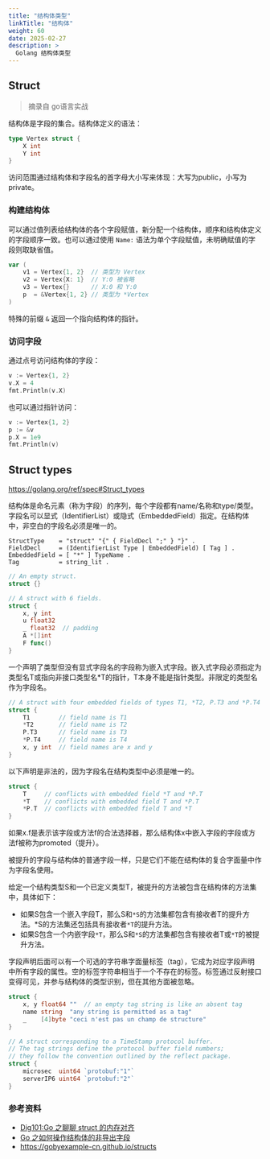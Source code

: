 ```yaml
---
title: "结构体类型"
linkTitle: "结构体"
weight: 60
date: 2025-02-27
description: >
  Golang 结构体类型
---
```


## Struct

> 摘录自 go语言实战

结构体是字段的集合。结构体定义的语法：

```go
type Vertex struct {
	X int
	Y int
}
```

访问范围通过结构体和字段名的首字母大小写来体现：大写为public，小写为private。

### 构建结构体

可以通过值列表给结构体的各个字段赋值，新分配一个结构体，顺序和结构体定义的字段顺序一致。也可以通过使用 `Name:` 语法为单个字段赋值，未明确赋值的字段则取缺省值。

```go
var (
	v1 = Vertex{1, 2}  // 类型为 Vertex
	v2 = Vertex{X: 1}  // Y:0 被省略
	v3 = Vertex{}      // X:0 和 Y:0
	p  = &Vertex{1, 2} // 类型为 *Vertex
)
```

特殊的前缀 `&` 返回一个指向结构体的指针。

### 访问字段

通过点号访问结构体的字段：

```go
v := Vertex{1, 2}
v.X = 4
fmt.Println(v.X)
```

也可以通过指针访问：

```go
v := Vertex{1, 2}
p := &v
p.X = 1e9
fmt.Println(v)
```

## Struct types

https://golang.org/ref/spec#Struct_types

结构体是命名元素（称为字段）的序列，每个字段都有name/名称和type/类型。字段名可以显式（IdentifierList）或隐式（EmbeddedField）指定。在结构体中，非空白的字段名必须是唯一的。

```
StructType    = "struct" "{" { FieldDecl ";" } "}" .
FieldDecl     = (IdentifierList Type | EmbeddedField) [ Tag ] .
EmbeddedField = [ "*" ] TypeName .
Tag           = string_lit .
```

```go
// An empty struct.
struct {}

// A struct with 6 fields.
struct {
	x, y int
	u float32
	_ float32  // padding
	A *[]int
	F func()
}
```

一个声明了类型但没有显式字段名的字段称为嵌入式字段。嵌入式字段必须指定为类型名T或指向非接口类型名*T的指针，T本身不能是指针类型。非限定的类型名作为字段名。

```go
// A struct with four embedded fields of types T1, *T2, P.T3 and *P.T4
struct {
	T1        // field name is T1
	*T2       // field name is T2
	P.T3      // field name is T3
	*P.T4     // field name is T4
	x, y int  // field names are x and y
}
```

以下声明是非法的，因为字段名在结构类型中必须是唯一的。

```go
struct {
	T     // conflicts with embedded field *T and *P.T
	*T    // conflicts with embedded field T and *P.T
	*P.T  // conflicts with embedded field T and *T
}
```

如果x.f是表示该字段或方法f的合法选择器，那么结构体x中嵌入字段的字段或方法f被称为promoted（提升）。

被提升的字段与结构体的普通字段一样，只是它们不能在结构体的复合字面量中作为字段名使用。

给定一个结构类型S和一个已定义类型T，被提升的方法被包含在结构体的方法集中，具体如下：

- 如果S包含一个嵌入字段T，那么S和`*S`的方法集都包含有接收者T的提升方法。*S的方法集还包括具有接收者`*T`的提升方法。
- 如果S包含一个内嵌字段`*T`，那么S和`*S`的方法集都包含有接收者T或`*T`的被提升方法。

字段声明后面可以有一个可选的字符串字面量标签（tag），它成为对应字段声明中所有字段的属性。空的标签字符串相当于一个不存在的标签。标签通过反射接口变得可见，并参与结构体的类型识别，但在其他方面被忽略。

```go
struct {
	x, y float64 ""  // an empty tag string is like an absent tag
	name string  "any string is permitted as a tag"
	_    [4]byte "ceci n'est pas un champ de structure"
}

// A struct corresponding to a TimeStamp protocol buffer.
// The tag strings define the protocol buffer field numbers;
// they follow the convention outlined by the reflect package.
struct {
	microsec  uint64 `protobuf:"1"`
	serverIP6 uint64 `protobuf:"2"`
}
```



### 参考资料

- [Dig101:Go 之聊聊 struct 的内存对齐](https://gocn.vip/topics/9759)
- [Go 之如何操作结构体的非导出字段](https://gocn.vip/topics/10553)
- https://gobyexample-cn.github.io/structs